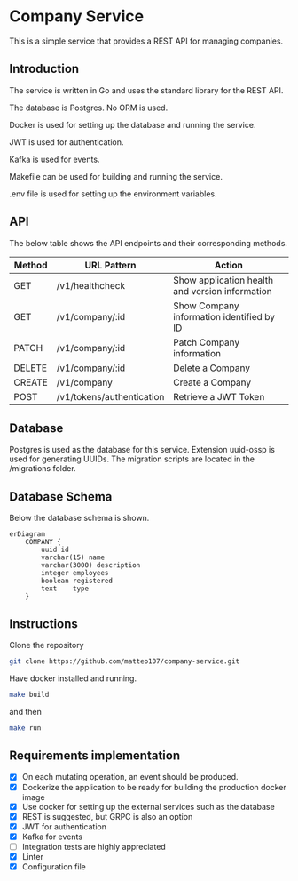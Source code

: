 # Company Service

This is a simple service that provides a REST API for managing companies.

## Introduction

The service is written in Go and uses the standard library for the REST API.

The database is Postgres. No ORM is used. 

Docker is used for setting up the database and running the service.

JWT is used for authentication.

Kafka is used for events.

Makefile can be used for building and running the service.

.env file is used for setting up the environment variables.

## API

The below table shows the API endpoints and their corresponding methods.

| Method | URL Pattern     | Action                                          |
|--------| --------------- |-------------------------------------------------|
| GET    | /v1/healthcheck | Show application health and version information |
| GET    | /v1/company/:id | Show Company information identified by ID       |
| PATCH  | /v1/company/:id | Patch Company information                       |
| DELETE | /v1/company/:id | Delete a Company                                |
| CREATE | /v1/company     | Create a Company                                |
| POST   | /v1/tokens/authentication  | Retrieve a JWT Token                 |




## Database

Postgres is used as the database for this service. 
Extension uuid-ossp is used for generating UUIDs. 
The migration scripts are located in the /migrations folder.

## Database Schema

Below the database schema is shown.

```mermaid
erDiagram   
    COMPANY {
        uuid id
        varchar(15) name
        varchar(3000) description
        integer employees
        boolean registered
        text    type
    }
```

## Instructions

Clone the repository
```bash
git clone https://github.com/matteo107/company-service.git
```

Have docker installed and running.

```bash
make build
```
and then
```bash
make run
```

## Requirements implementation

- [x] On each mutating operation, an event should be produced.
- [x] Dockerize the application to be ready for building the production docker image
- [x] Use docker for setting up the external services such as the database
- [x] REST is suggested, but GRPC is also an option
- [x] JWT for authentication
- [x] Kafka for events
- [ ] Integration tests are highly appreciated
- [x] Linter
- [x] Configuration file